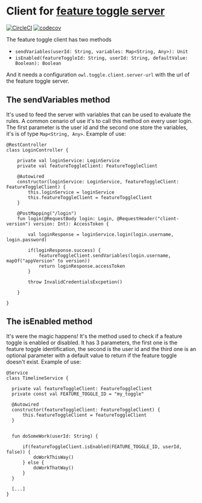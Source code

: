 # Client for [feature toggle server](https://github.com/johnowl/owl-toggle-server)

[![CircleCI](https://circleci.com/gh/johnowl/owl-toggle-client.svg?style=svg)](https://circleci.com/gh/johnowl/owl-toggle-client)
[![codecov](https://codecov.io/gh/johnowl/owl-toggle-client/branch/master/graph/badge.svg)](https://codecov.io/gh/johnowl/owl-toggle-client)

The feature toggle client has two methods

- `sendVariables(userId: String, variables: Map<String, Any>): Unit`
- `isEnabled(featureToggleId: String, userId: String, defaultValue: Boolean): Boolean`

And it needs a configuration `owl.toggle.client.server-url` with the url of the feature toggle server.

## The sendVariables method

It's used to feed the server with variables that can be used to evaluate the rules. A common cenario of use it's to 
call this method on every user login. The first parameter is the user id and the second one store the variables, it's is 
of type `Map<String, Any>`. Example of use:

    @RestController
    class LoginController {

        private val loginService: LoginService
        private val featureToggleClient: FeatureToggleClient

        @Autowired
        constructor(loginService: LoginService, featureToggleClient: FeatureToggleClient) {
            this.loginService = loginService
            this.featureToggleClient = featureToggleClient
        }

        @PostMapping("/login")
        fun login(@RequestBody login: Login, @RequestHeader("client-version") version: Int): AccessToken {

            val loginResponse = loginService.login(login.username, login.password)

            if(loginResponse.success) {
                featureToggleClient.sendVariables(login.username, mapOf("appVersion" to version))
                return loginResponse.accessToken
            }

            throw InvalidCredentialsExcpetion()

        }

    }

## The isEnabled method

It's were the magic happens! It's the method used to check if a feature toggle is enabled or disabled. It has 3 parameters, 
the first one is the feature toggle identification, the second is the user id and the third one is an optional parameter with 
a default value to return if the feature toggle doesn't exist. Example of use:

    @Service
    class TimelineService {

      private val featureToggleClient: FeatureToggleClient
      private const val FEATURE_TOGGLE_ID = "my_toggle"

      @Autowired
      constructor(featureToggleClient: FeatureToggleClient) {
          this.featureToggleClient = featureToggleClient
      }


      fun doSomeWork(userId: String) {

          if(featureToggleClient.isEnabled(FEATURE_TOGGLE_ID, userId, false)) {
              doWorkThisWay()
          } else {
              doWorkThatWay()
          }
      }

      [...]
    }
